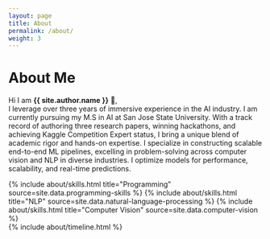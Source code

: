 ```yaml
---
layout: page
title: About
permalink: /about/
weight: 3
---
```


# **About Me**

Hi I am **{{ site.author.name }}** :wave:,<br>
I leverage over three years of immersive experience in the AI industry. I am currently pursuing my M.S in AI at San Jose State University. With a track record of authoring three research papers, winning hackathons, and achieving Kaggle Competition Expert status, I bring a unique blend of academic rigor and hands-on expertise. I specialize in constructing scalable end-to-end ML pipelines,  excelling in problem-solving across computer vision and NLP in diverse industries. I optimize models for performance, scalability, and real-time predictions.

<div class="row">
{% include about/skills.html title="Programming" source=site.data.programming-skills %}
{% include about/skills.html title="NLP" source=site.data.natural-language-processing %}
{% include about/skills.html title="Computer Vision" source=site.data.computer-vision %}
</div>


<div class="row">
{% include about/timeline.html %}
</div>
